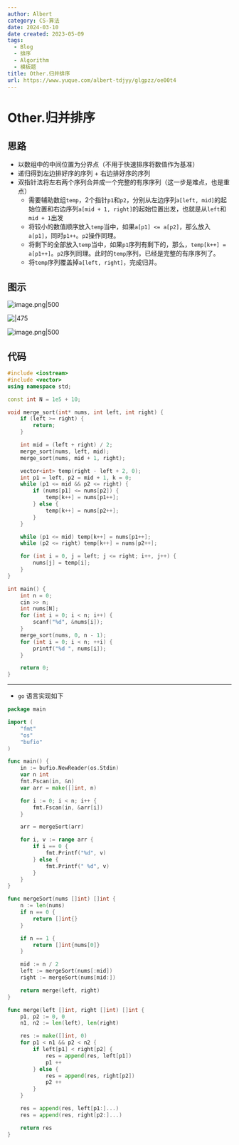 ```yaml
---
author: Albert
category: CS-算法
date: 2024-03-10
date created: 2023-05-09
tags:
  - Blog
  - 排序
  - Algorithm
  - 模板题
title: Other.归并排序
url: https://www.yuque.com/albert-tdjyy/glgpzz/oe00t4
---
```


# Other.归并排序

## 思路

- 以数组中的中间位置为分界点（不用于快速排序将数值作为基准）
- 递归得到左边排好序的序列 + 右边排好序的序列
- 双指针法将左右两个序列合并成一个完整的有序序列（这一步是难点，也是重点）
  - 需要辅助数组`temp`，2个指针`p1`和`p2`，分别从左边序列`a[left, mid]`的起始位置和右边序列`a[mid + 1, right]`的起始位置出发，也就是从`left`和`mid + 1`出发
  - 将较小的数值顺序放入`temp`当中，如果`a[p1] <= a[p2]`，那么放入`a[p1]`，同时`p1++`。`p2`操作同理。
  - 将剩下的全部放入`temp`当中，如果`p1`序列有剩下的，那么，`temp[k++] = a[p1++]`。`p2`序列同理。此时的`temp`序列，已经是完整的有序序列了。
  - 将`temp`序列覆盖掉`a[left, right]`，完成归并。

## 图示

![image.png|500](https://img-20221128.oss-cn-shanghai.aliyuncs.com/img-2022-11/20230107150423.png)

![|475](http://img-blog-01.oss-cn-shanghai.aliyuncs.com/img/2022-11-27-192951.gif)

![image.png|500](http://img-blog-01.oss-cn-shanghai.aliyuncs.com/img/2022-11-27-192951.png)

## 代码

```cpp
#include <iostream>
#include <vector>
using namespace std;

const int N = 1e5 + 10;

void merge_sort(int* nums, int left, int right) {
    if (left >= right) {
        return;
    }

    int mid = (left + right) / 2;
    merge_sort(nums, left, mid);
    merge_sort(nums, mid + 1, right);

    vector<int> temp(right - left + 2, 0);
    int p1 = left, p2 = mid + 1, k = 0;
    while (p1 <= mid && p2 <= right) {
        if (nums[p1] <= nums[p2]) {
            temp[k++] = nums[p1++];
        } else {
            temp[k++] = nums[p2++];
        }
    }

    while (p1 <= mid) temp[k++] = nums[p1++];
    while (p2 <= right) temp[k++] = nums[p2++];

    for (int i = 0, j = left; j <= right; i++, j++) {
        nums[j] = temp[i];
    }
}

int main() {
    int n = 0;
    cin >> n;
    int nums[N];
    for (int i = 0; i < n; i++) {
        scanf("%d", &nums[i]);
    }
    merge_sort(nums, 0, n - 1);
    for (int i = 0; i < n; ++i) {
        printf("%d ", nums[i]);
    }

    return 0;
}
```

---

- `go` 语言实现如下

```go
package main

import (
    "fmt"
    "os"
    "bufio"
)

func main() {
    in := bufio.NewReader(os.Stdin)
    var n int
    fmt.Fscan(in, &n)
    var arr = make([]int, n)

    for i := 0; i < n; i++ {
        fmt.Fscan(in, &arr[i])
    }

    arr = mergeSort(arr)

    for i, v := range arr {
        if i == 0 {
            fmt.Printf("%d", v)
        } else {
            fmt.Printf(" %d", v)
        }
    }
}

func mergeSort(nums []int) []int {
    n := len(nums)
    if n == 0 {
        return []int{}
    }

    if n == 1 {
        return []int{nums[0]}
    }

    mid := n / 2
    left := mergeSort(nums[:mid])
    right := mergeSort(nums[mid:])

    return merge(left, right)
}

func merge(left []int, right []int) []int {
    p1, p2 := 0, 0
    n1, n2 := len(left), len(right)

    res := make([]int, 0)
    for p1 < n1 && p2 < n2 {
        if left[p1] < right[p2] {
            res = append(res, left[p1])
            p1 ++
        } else {
            res = append(res, right[p2])
            p2 ++
        }
    }

    res = append(res, left[p1:]...)
    res = append(res, right[p2:]...)

    return res
}
```

